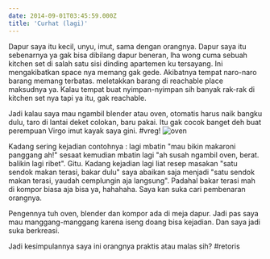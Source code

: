 ```yaml
---
date: 2014-09-01T03:45:59.000Z
title: 'Curhat (lagi)'
---
```



Dapur saya itu kecil, unyu, imut, sama dengan orangnya. Dapur saya itu sebenarnya ya gak bisa dibilang dapur beneran, lha wong cuma sebuah kitchen set di salah satu sisi dinding apartemen ku tersayang. Ini mengakibatkan space nya memang gak gede. Akibatnya tempat naro-naro barang memang terbatas. meletakkan barang di reachable place maksudnya ya. 
Kalau tempat buat nyimpan-nyimpan sih banyak rak-rak di kitchen set nya tapi ya itu, gak reachable.

Jadi kalau saya mau ngambil blender atau oven, otomatis harus naik bangku dulu, taro di lantai deket colokan, baru pakai. Itu gak cocok banget deh buat perempuan Virgo imut kayak saya gini. #vreg! 
![oven](https://lh3.googleusercontent.com/-zxnvfLVXSJA/UyRkiqIwRPI/AAAAAAAArvE/5K8wuMzBBOA/w1044-h587-no/IMG_20140315_211215_954.jpg)

Kadang sering kejadian contohnya : lagi mbatin "mau bikin makaroni panggang ah!" sesaat kemudian mbatin lagi "ah susah ngambil oven, berat. balikin lagi ribet". Gitu. Kadang kejadian lagi liat resep masakan "satu sendok makan terasi, bakar dulu" saya abaikan saja menjadi "satu sendok makan terasi, yaudah cemplungin aja langsung". Padahal bakar terasi mah di kompor biasa aja bisa ya, hahahaha. Saya kan suka cari pembenaran orangnya. 

Pengennya tuh oven, blender dan kompor ada di meja dapur. Jadi pas saya mau manggang-manggang karena iseng doang bisa kejadian. Dan saya jadi suka berkreasi. 

Jadi kesimpulannya saya ini orangnya praktis atau malas sih? #retoris
